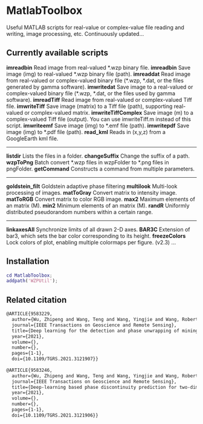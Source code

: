 # MatlabToolbox
Useful MATLAB scripts for real-value or complex-value file reading and writing, image processing, etc. Continuously updated...

## Currently available scripts

**imreadbin** Read image from real-valued \*.wzp binary file.
**imreadbin** Save image (img) to real-valued \*.wzp binary file (path).
**imreaddat** Read image from real-valued or complex-valued binary file (\*.wzp, \*.dat, or the files generated by gamma software).
**imwritedat** Save image to a real-valued or complex-valued binary file  (\*.wzp, \*.dat, or the files used by gamma software).
**imreadTiff** Read image from real-valued or complex-valued Tiff file.
**imwriteTiff** Save image (matrix) to a Tiff file (path), supporting  real-valued or complex-valued matrix.
**imwriteTiffComplex** Save image (m) to a complex-valued Tiff file (output). You can use imwriteTiff.m instead of this script.
**imwriteemf** Save image (img) to \*.emf file (path).
**imwritepdf** Save image (img) to \*.pdf file (path).
**read_kml** Reads in (x,y,z) from a GoogleEarth kml file.

---

**listdir** Lists the files in a folder.
**changeSuffix** Change the suffix of a path.
**wzpToPng** Batch convert \*.wzp files in wzpFolder to \*.png files in pngFolder.
**getCommand** Constructs a command from multiple parameters.

---

**goldstein_filt** Goldstein adaptive phase filtering
**multilook** Multi-look processing of images.
**matToGray** Convert matrix to intensity image.
**matToRGB** Convert matrix to color RGB image.
**max2** Maximum elements of an matrix (M).
**min2** Minimum elements of an matrix (M).
**randR** Uniformly distributed pseudorandom numbers within a certain range.

---

**linkaxesAll** Synchronize limits of all drawn 2-D axes.
**BAR3C** Extension of bar3, which sets the bar color corresponding to its height.
**freezeColors**  Lock colors of plot, enabling multiple colormaps per figure. (v2.3)
...

## Installation

~~~matlab
cd MatlabToolbox;
addpath('WZPUtil');
~~~

## Related citation

~~~latex
@ARTICLE{9583229,
  author={Wu, Zhipeng and Wang, Teng and Wang, Yingjie and Wang, Robert and Ge, Daqing},
  journal={IEEE Transactions on Geoscience and Remote Sensing}, 
  title={Deep learning for the detection and phase unwrapping of mining-induced deformation in large-scale interferograms}, 
  year={2021},
  volume={},
  number={},
  pages={1-1},
  doi={10.1109/TGRS.2021.3121907}}
  
@ARTICLE{9583246,
  author={Wu, Zhipeng and Wang, Teng and Wang, Yingjie and Wang, Robert and Ge, Daqing},
  journal={IEEE Transactions on Geoscience and Remote Sensing}, 
  title={Deep-learning based phase discontinuity prediction for two-dimensional phase unwrapping of SAR interferograms}, 
  year={2021},
  volume={},
  number={},
  pages={1-1},
  doi={10.1109/TGRS.2021.3121906}}
~~~









